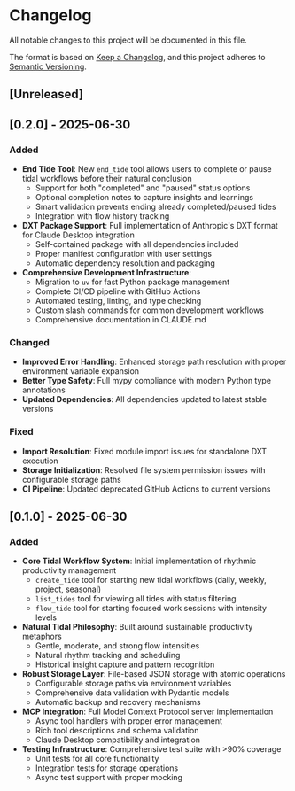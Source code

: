 # Changelog

All notable changes to this project will be documented in this file.

The format is based on [Keep a Changelog](https://keepachangelog.com/en/1.1.0/),
and this project adheres to [Semantic Versioning](https://semver.org/spec/v2.0.0.html).

## [Unreleased]

## [0.2.0] - 2025-06-30

### Added
- **End Tide Tool**: New `end_tide` tool allows users to complete or pause tidal workflows before their natural conclusion
  - Support for both "completed" and "paused" status options
  - Optional completion notes to capture insights and learnings
  - Smart validation prevents ending already completed/paused tides
  - Integration with flow history tracking
- **DXT Package Support**: Full implementation of Anthropic's DXT format for Claude Desktop integration
  - Self-contained package with all dependencies included
  - Proper manifest configuration with user settings
  - Automatic dependency resolution and packaging
- **Comprehensive Development Infrastructure**: 
  - Migration to `uv` for fast Python package management
  - Complete CI/CD pipeline with GitHub Actions
  - Automated testing, linting, and type checking
  - Custom slash commands for common development workflows
  - Comprehensive documentation in CLAUDE.md

### Changed
- **Improved Error Handling**: Enhanced storage path resolution with proper environment variable expansion
- **Better Type Safety**: Full mypy compliance with modern Python type annotations
- **Updated Dependencies**: All dependencies updated to latest stable versions

### Fixed
- **Import Resolution**: Fixed module import issues for standalone DXT execution
- **Storage Initialization**: Resolved file system permission issues with configurable storage paths
- **CI Pipeline**: Updated deprecated GitHub Actions to current versions

## [0.1.0] - 2025-06-30

### Added
- **Core Tidal Workflow System**: Initial implementation of rhythmic productivity management
  - `create_tide` tool for starting new tidal workflows (daily, weekly, project, seasonal)
  - `list_tides` tool for viewing all tides with status filtering
  - `flow_tide` tool for starting focused work sessions with intensity levels
- **Natural Tidal Philosophy**: Built around sustainable productivity metaphors
  - Gentle, moderate, and strong flow intensities
  - Natural rhythm tracking and scheduling
  - Historical insight capture and pattern recognition
- **Robust Storage Layer**: File-based JSON storage with atomic operations
  - Configurable storage paths via environment variables
  - Comprehensive data validation with Pydantic models
  - Automatic backup and recovery mechanisms
- **MCP Integration**: Full Model Context Protocol server implementation
  - Async tool handlers with proper error management
  - Rich tool descriptions and schema validation
  - Claude Desktop compatibility and integration
- **Testing Infrastructure**: Comprehensive test suite with >90% coverage
  - Unit tests for all core functionality
  - Integration tests for storage operations
  - Async test support with proper mocking